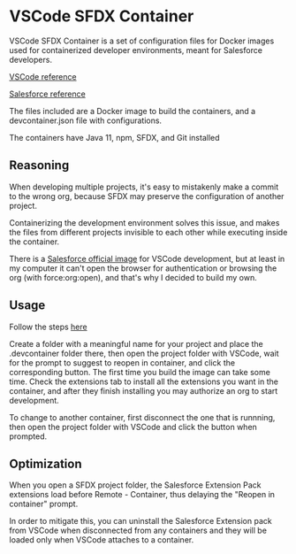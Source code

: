 # VSCode SFDX Container

VSCode SFDX Container is a set of configuration files for Docker images used for containerized developer environments, meant for Salesforce developers.

[VSCode reference](https://code.visualstudio.com/docs/remote/containers)

[Salesforce reference](https://developer.salesforce.com/tools/vscode/en/user-guide/remote-development/)

The files included are a Docker image to build the containers, and a devcontainer.json file with configurations.


The containers have Java 11, npm, SFDX, and Git installed

## Reasoning
When developing multiple projects, it's easy to mistakenly make a commit to the wrong org, because SFDX may preserve the configuration of another project.

Containerizing the development environment solves this issue, and makes the files from different projects invisible to each other while executing inside the container.

There is a [Salesforce official image](https://hub.docker.com/r/salesforce/salesforcedx)  for VSCode development, but at least in my computer it can't open the browser for authentication or browsing the org (with force:org:open), and that's why I decided to build my own.


## Usage

Follow the steps [here](https://code.visualstudio.com/docs/remote/containers)

Create a folder with a meaningful name for your project and place the .devcontainer folder there, then open the project folder with VSCode, wait for the prompt to suggest to reopen in container, and click the corresponding button. The first time you build the image can take some time. Check the extensions tab to install all the extensions you want in the container, and after they finish installing you may authorize an org to start development.

To change to another container, first disconnect the one that is runnning, then open the project folder with VSCode and click the button when prompted.

## Optimization

When you open a SFDX project folder, the Salesforce Extension Pack extensions load before Remote - Container, thus delaying the "Reopen in container" prompt.

In order to mitigate this, you can uninstall the Salesforce Extension pack from VSCode when disconnected from any containers and they will be loaded only when VSCode attaches to a container.